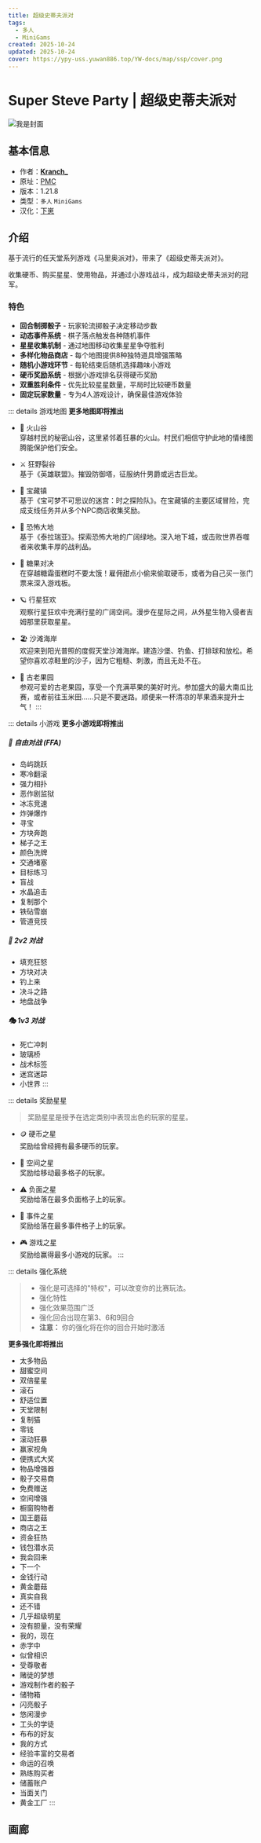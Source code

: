 ```yaml
---
title: 超级史蒂夫派对
tags: 
  - 多人
  - MiniGams
created: 2025-10-24
updated: 2025-10-24
cover: https://ypy-uss.yuwan886.top/YW-docs/map/ssp/cover.png
---
```


# Super Steve Party | 超级史蒂夫派对
![我是封面](https://ypy-uss.yuwan886.top/YW-docs/map/ssp/cover.png)
## 基本信息

- 作者：[**Kranch_**](https://www.planetminecraft.com/member/kranch_/)
- 原址：[PMC](https://www.planetminecraft.com/project/super-steve-party-minecraft-1-21-4/)
- 版本：1.21.8
- 类型：`多人` `MiniGams`
- 汉化：[下崽](https://pan.quark.cn/s/205ae87977f0)

## 介绍

基于流行的任天堂系列游戏《马里奥派对》，带来了《超级史蒂夫派对》。

收集硬币、购买星星、使用物品，并通过小游戏战斗，成为超级史蒂夫派对的冠军。

### 特色

- **回合制掷骰子** - 玩家轮流掷骰子决定移动步数
- **动态事件系统** - 棋子落点触发各种随机事件
- **星星收集机制** - 通过地图移动收集星星争夺胜利
- **多样化物品商店** - 每个地图提供8种独特道具增强策略
- **随机小游戏环节** - 每轮结束后随机选择趣味小游戏
- **硬币奖励系统** - 根据小游戏排名获得硬币奖励
- **双重胜利条件** - 优先比较星星数量，平局时比较硬币数量
- **固定玩家数量** - 专为4人游戏设计，确保最佳游戏体验


::: details 游戏地图
**更多地图即将推出**

- 🌋 火山谷  
穿越村民的秘密山谷，这里紧邻着狂暴的火山。村民们相信守护此地的情绪图腾能保护他们安全。

- ⚔️ 狂野裂谷  
基于《英雄联盟》。摧毁防御塔，征服纳什男爵或远古巨龙。

- 🏰 宝藏镇  
基于《宝可梦不可思议的迷宫：时之探险队》。在宝藏镇的主要区域冒险，完成支线任务并从多个NPC商店收集奖励。

- 🌿 恐怖大地  
基于《泰拉瑞亚》。探索恐怖大地的广阔绿地。深入地下城，或击败世界吞噬者来收集丰厚的战利品。

- 🍰 糖果对决  
在穿越糖霜蛋糕时不要太饿！雇佣甜点小偷来偷取硬币，或者为自己买一张门票来深入游戏板。

- 🪐 行星狂欢  
观察行星狂欢中充满行星的广阔空间。漫步在星际之间，从外星生物入侵者吉姆那里获取星星。

- 🏖️ 沙滩海岸  
欢迎来到阳光普照的度假天堂沙滩海岸。建造沙堡、钓鱼、打排球和放松。希望你喜欢凉鞋里的沙子，因为它粗糙、刺激，而且无处不在。

- 🍎 古老果园  
参观可爱的古老果园，享受一个充满苹果的美好时光。参加盛大的最大南瓜比赛，或者前往玉米田……只是不要迷路。顺便来一杯清凉的苹果酒来提升士气！
:::


::: details 小游戏
**更多小游戏即将推出**

##### 🎯 自由对战 (FFA)
- 岛屿跳跃
- 寒冷翻滚
- 强力相扑
- 恶作剧监狱
- 冰冻竞速
- 炸弹爆炸
- 寻宝
- 方块奔跑
- 梯子之王
- 颜色洗牌
- 交通堵塞
- 目标练习
- 盲战
- 水晶追击
- 复制那个
- 铁砧雪崩
- 管道竞技

##### 🤝 2v2 对战
- 填充狂怒
- 方块对决
- 钓上来
- 决斗之路
- 地盘战争

##### 🎭 1v3 对战
- 死亡冲刺
- 玻璃桥
- 战术标签
- 迷宫迷踪
- 小世界
:::


::: details 奖励星星
> 奖励星星是授予在选定类别中表现出色的玩家的星星。

- 🪙 硬币之星  
奖励给曾经拥有最多硬币的玩家。

- 🚶 空间之星  
奖励给移动最多格子的玩家。

- ⚠️ 负面之星  
奖励给落在最多负面格子上的玩家。
 
- 🎪 事件之星  
奖励给落在最多事件格子上的玩家。

- 🎮 游戏之星  
奖励给赢得最多小游戏的玩家。
:::


::: details 强化系统

> - 强化是可选择的"特权"，可以改变你的比赛玩法。
> - 强化特性
> - 强化效果范围广泛
> - 强化回合出现在第3、6和9回合
> - **注意：** 你的强化将在你的回合开始时激活

**更多强化即将推出**

- 太多物品
- 甜蜜空间
- 双倍星星
- 滚石
- 舒适位置
- 天堂限制
- 复制猫
- 零钱
- 滚动狂暴
- 赢家视角
- 便携式大奖
- 物品增强器
- 骰子交易商
- 免费赠送
- 空间增强
- 橱窗购物者
- 国王蘑菇
- 商店之王
- 资金狂热
- 钱包潜水员
- 我会回来
- 下一个
- 金钱行动
- 黄金蘑菇
- 真实自我
- 还不错
- 几乎超级明星
- 没有胆量，没有荣耀
- 我的，现在
- 赤字中
- 似曾相识
- 受尊敬者
- 赌徒的梦想
- 游戏制作者的骰子
- 储物箱
- 闪亮骰子
- 悠闲漫步
- 工头的学徒
- 布布的好友
- 我的方式
- 经验丰富的交易者
- 命运的召唤
- 熟练购买者
- 储蓄账户
- 当面关门
- 黄金工厂
:::

## 画廊

<Gallery :images="[
  { src: 'https://ypy-uss.yuwan886.top/YW-docs/map/ssp/1.png' },
  { src: 'https://ypy-uss.yuwan886.top/YW-docs/map/ssp/2.png' },
  { src: 'https://ypy-uss.yuwan886.top/YW-docs/map/ssp/3.png' },
  { src: 'https://ypy-uss.yuwan886.top/YW-docs/map/ssp/4.png' },
  { src: 'https://ypy-uss.yuwan886.top/YW-docs/map/ssp/5.png' },
  { src: 'https://ypy-uss.yuwan886.top/YW-docs/map/ssp/6.png' },
  { src: 'https://ypy-uss.yuwan886.top/YW-docs/map/ssp/7.png' },
  { src: 'https://ypy-uss.yuwan886.top/YW-docs/map/ssp/8.png' },
  { src: 'https://ypy-uss.yuwan886.top/YW-docs/map/ssp/9.png' }
]" />